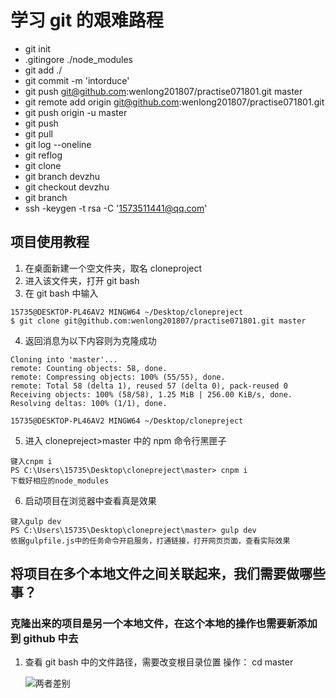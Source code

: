 # 学习 git 的艰难路程

- git init
- .gitingore ./node_modules
- git add ./
- git commit -m 'intorduce'
- git push git@github.com:wenlong201807/practise071801.git master
- git remote add origin git@github.com:wenlong201807/practise071801.git
- git push origin -u master
- git push
- git pull
- git log --oneline
- git reflog
- git clone
- git branch devzhu
- git checkout devzhu
- git branch
- ssh -keygen -t rsa -C '1573511441@qq.com'

## 项目使用教程

1.  在桌面新建一个空文件夹，取名 cloneproject
2.  进入该文件夹，打开 git bash
3.  在 git bash 中输入

```git
15735@DESKTOP-PL46AV2 MINGW64 ~/Desktop/clonepreject
$ git clone git@github.com:wenlong201807/practise071801.git master
```

4.  返回消息为以下内容则为克隆成功

```
Cloning into 'master'...
remote: Counting objects: 58, done.
remote: Compressing objects: 100% (55/55), done.
remote: Total 58 (delta 1), reused 57 (delta 0), pack-reused 0
Receiving objects: 100% (58/58), 1.25 MiB | 256.00 KiB/s, done.
Resolving deltas: 100% (1/1), done.

15735@DESKTOP-PL46AV2 MINGW64 ~/Desktop/clonepreject
```

5.  进入 clonepreject>master 中的 npm 命令行黑匣子

```
键入cnpm i
PS C:\Users\15735\Desktop\clonepreject\master> cnpm i
下载好相应的node_modules
```

6.  启动项目在浏览器中查看真是效果

```
键入gulp dev
PS C:\Users\15735\Desktop\clonepreject\master> gulp dev
依据gulpfile.js中的任务命令开启服务，打通链接，打开网页页面，查看实际效果
```

## 将项目在多个本地文件之间关联起来，我们需要做哪些事？

### 克隆出来的项目是另一个本地文件，在这个本地的操作也需要新添加到 github 中去

1.  查看 git bash 中的文件路径，需要改变根目录位置 操作： cd master

    ![两者差别]('/asset/imgs/trance.png')
